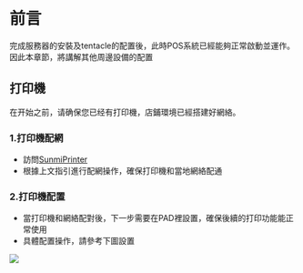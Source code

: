 # 前言
完成服務器的安裝及tentacle的配置後，此時POS系統已經能夠正常啟動並運作。
因此本章節，將講解其他周邊設備的配置

## 打印機
在开始之前，请确保您已经有打印機，店鋪環境已經搭建好網絡。

### 1.打印機配網
- 訪問[SunmiPrinter](https://developer.sunmi.com/docs/zh-CN/xeghjk491/zzaeghjk480 "點擊訪問 SunmiPrinter")
- 根據上文指引進行配網操作，確保打印機和當地網絡配通

### 2.打印機配置
- 當打印機和網絡配對後，下一步需要在PAD裡設置，確保後續的打印功能能正常使用
- 具體配置操作，請參考下圖設置

![](https://raw.githubusercontent.com/SugarLam1207/Proton-docs-template/1.1/docs/source/images/printer%20config.png)

